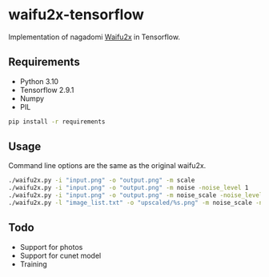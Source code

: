 # waifu2x-tensorflow
Implementation of nagadomi [Waifu2x](https://github.com/nagadomi/waifu2x) in Tensorflow.

## Requirements

- Python 3.10
- Tensorflow 2.9.1
- Numpy
- PIL

```sh
pip install -r requirements
```

## Usage

Command line options are the same as the original waifu2x.

```sh
./waifu2x.py -i "input.png" -o "output.png" -m scale 
./waifu2x.py -i "input.png" -o "output.png" -m noise -noise_level 1
./waifu2x.py -i "input.png" -o "output.png" -m noise_scale -noise_level 1
./waifu2x.py -l "image_list.txt" -o "upscaled/%s.png" -m noise_scale -noise_level 1
```

## Todo

- Support for photos
- Support for cunet model
- Training
